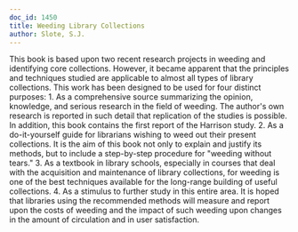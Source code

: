 ```yaml
---
doc_id: 1450
title: Weeding Library Collections
author: Slote, S.J.
---
```


This book is based upon two recent research projects in weeding and
identifying core collections.  However, it became apparent that the principles
and techniques studied are applicable to almost all types of library 
collections.
    This work has been designed to be used for four distinct purposes:
    1. As a comprehensive source summarizing the opinion, knowledge, and
serious research in the field of weeding.  The author's own research is 
reported in such detail that replication of the studies is possible.  In
addition, this book contains the first report of the Harrison study.
    2. As a do-it-yourself guide for librarians wishing to weed out their
present collections.  It is the aim of this book not only to explain and
justify its methods, but to include a step-by-step procedure for "weeding
without tears."
    3. As a textbook in library schools, especially in courses that deal with
the acquisition and maintenance of library collections, for weeding is one 
of the best techniques available for the long-range building of useful 
collections.
    4. As a stimulus to further study in this entire area.  It is hoped that
libraries using the recommended methods will measure and report upon the costs
of weeding and the impact of such weeding upon changes in the amount of
circulation and in user satisfaction.